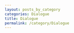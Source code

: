 ```yaml
---
layout: posts_by_category
categories: Dialogue
title: Dialogue
permalink: /category/Dialogue
---
```

